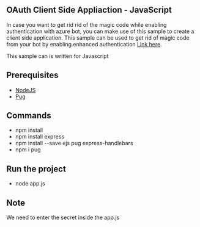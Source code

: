 ## OAuth Client Side Appliaction - JavaScript

In case you want to get rid rid of the magic code while enabling authentication with azure bot, you can make use of this sample to create a client side application.  This sample can be used to get rid of magic code from your bot by enabling enhanced authentication
[Link here](https://blog.botframework.com/2018/09/25/enhanced-direct-line-authentication-features/).

This sample can is written for Javascript


## Prerequisites

- [NodeJS](https://nodejs.org/en/download/) 
- [Pug](https://www.npmjs.com/package/pug) 

## Commands

- npm install 
- npm install express
- npm install --save ejs pug express-handlebars
- npm i pug

## Run the project  
- node app.js

## Note

We need to enter the secret inside the app.js

